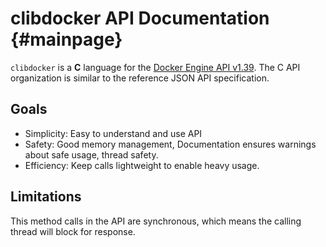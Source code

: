 # clibdocker API Documentation  {#mainpage}

`clibdocker` is a **C** language for the [Docker Engine API v1.39](https://docs.docker.com/engine/api/v1.39/). The C API organization is similar to the reference JSON API specification.

## Goals
 * Simplicity: Easy to understand and use API
 * Safety: Good memory management, Documentation ensures warnings about safe usage, thread safety.
 * Efficiency: Keep calls lightweight to enable heavy usage.
 
## Limitations
This method calls in the API are synchronous, which means the calling thread will block for response.
